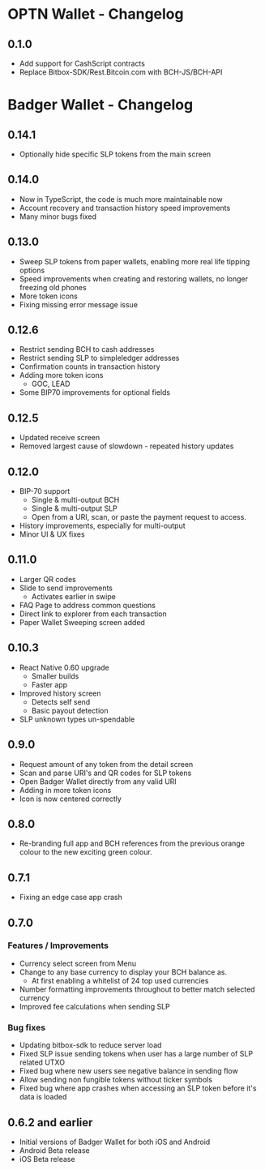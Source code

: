 # OPTN Wallet - Changelog

## 0.1.0

- Add support for CashScript contracts
- Replace Bitbox-SDK/Rest.Bitcoin.com with BCH-JS/BCH-API

# Badger Wallet - Changelog

## 0.14.1

- Optionally hide specific SLP tokens from the main screen

## 0.14.0

- Now in TypeScript, the code is much more maintainable now
- Account recovery and transaction history speed improvements
- Many minor bugs fixed

## 0.13.0

- Sweep SLP tokens from paper wallets, enabling more real life tipping options
- Speed improvements when creating and restoring wallets, no longer freezing old phones
- More token icons
- Fixing missing error message issue

## 0.12.6

- Restrict sending BCH to cash addresses
- Restrict sending SLP to simpleledger addresses
- Confirmation counts in transaction history
- Adding more token icons
  - GOC, LEAD
- Some BIP70 improvements for optional fields

## 0.12.5

- Updated receive screen
- Removed largest cause of slowdown - repeated history updates

## 0.12.0

- BIP-70 support
  - Single & multi-output BCH
  - Single & multi-output SLP
  - Open from a URI, scan, or paste the payment request to access.
- History improvements, especially for multi-output
- Minor UI & UX fixes

## 0.11.0

- Larger QR codes
- Slide to send improvements
  - Activates earlier in swipe
- FAQ Page to address common questions
- Direct link to explorer from each transaction
- Paper Wallet Sweeping screen added

## 0.10.3

- React Native 0.60 upgrade
  - Smaller builds
  - Faster app
- Improved history screen
  - Detects self send
  - Basic payout detection
- SLP unknown types un-spendable

## 0.9.0

- Request amount of any token from the detail screen
- Scan and parse URI's and QR codes for SLP tokens
- Open Badger Wallet directly from any valid URI
- Adding in more token icons
- Icon is now centered correctly

## 0.8.0

- Re-branding full app and BCH references from the previous orange colour to the new exciting green colour.

## 0.7.1

- Fixing an edge case app crash

## 0.7.0

### Features / Improvements

- Currency select screen from Menu
- Change to any base currency to display your BCH balance as.
  - At first enabling a whitelist of 24 top used currencies
- Number formatting improvements throughout to better match selected currency
- Improved fee calculations when sending SLP

### Bug fixes

- Updating bitbox-sdk to reduce server load
- Fixed SLP issue sending tokens when user has a large number of SLP related UTXO
- Fixed bug where new users see negative balance in sending flow
- Allow sending non fungible tokens without ticker symbols
- Fixed bug where app crashes when accessing an SLP token before it's data is loaded

## 0.6.2 and earlier

- Initial versions of Badger Wallet for both iOS and Android
- Android Beta release
- iOS Beta release
